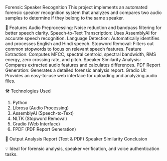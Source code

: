 Forensic Speaker Recognition
This project implements an automated forensic speaker recognition system that analyzes and compares two audio samples to determine if they belong to the same speaker.

🚀 Features
Audio Preprocessing: Noise reduction and bandpass filtering for better speech clarity.
Speech-to-Text Transcription: Uses AssemblyAI for accurate speech recognition.
Language Detection: Automatically identifies and processes English and Hindi speech.
Stopword Removal: Filters out common stopwords to focus on relevant speech features.
Feature Extraction: Computes MFCC, spectral centroid, spectral bandwidth, RMS energy, zero crossing rate, and pitch.
Speaker Similarity Analysis: Compares extracted audio features and calculates differences.
PDF Report Generation: Generates a detailed forensic analysis report.
Gradio UI: Provides an easy-to-use web interface for uploading and analyzing audio files.

🛠️ Technologies Used
1. Python
2. Librosa (Audio Processing)
3. AssemblyAI (Speech-to-Text)
4. NLTK (Stopword Removal)
5. Gradio (Web Interface)
6. FPDF (PDF Report Generation)

📄 Output
Analysis Report (Text & PDF)
Speaker Similarity Conclusion

💡 Ideal for forensic analysis, speaker verification, and voice authentication tasks.
